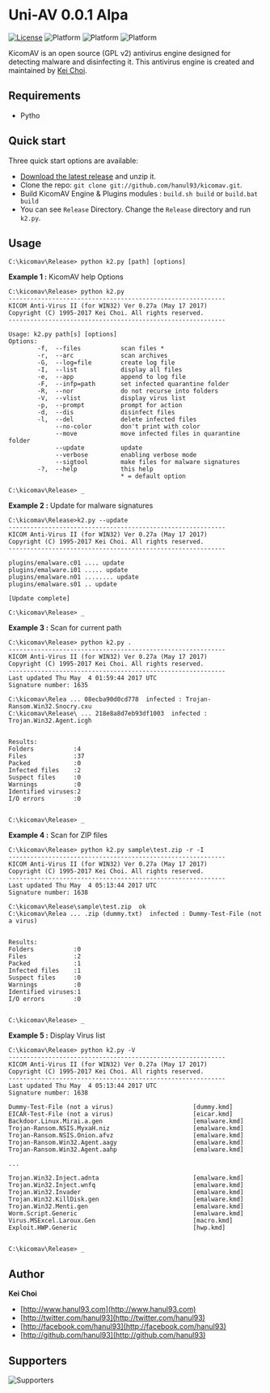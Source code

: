# Uni-AV 0.0.1 Alpa

[![License](https://img.shields.io/badge/license-gpl2-blue.svg)](LICENSE)
![Platform](https://img.shields.io/badge/platform-windows-lightgrey.svg)
![Platform](https://img.shields.io/badge/platform-linux-lightgrey.svg)
![Platform](https://img.shields.io/badge/platform-mac-lightgrey.svg)

KicomAV is an open source (GPL v2) antivirus engine designed for detecting malware and disinfecting it. This antivirus engine is created and maintained by [Kei Choi](http://www.hanul93.com).


## Requirements

* Pytho


## Quick start

Three quick start options are available:

* [Download the latest release](https://github.com/hanul93/kicomav/archive/master.zip) and unzip it.
* Clone the repo: `git clone git://github.com/hanul93/kicomav.git`.
* Build KicomAV Engine & Plugins modules : `build.sh build` or `build.bat build`
* You can see `Release` Directory. Change the `Release` directory and run `k2.py`.


## Usage

```
C:\kicomav\Release> python k2.py [path] [options]
```

**Example 1 :** KicomAV help Options 

```
C:\kicomav\Release> python k2.py
------------------------------------------------------------
KICOM Anti-Virus II (for WIN32) Ver 0.27a (May 17 2017)
Copyright (C) 1995-2017 Kei Choi. All rights reserved.
------------------------------------------------------------

Usage: k2.py path[s] [options]
Options:
        -f,  --files           scan files *
        -r,  --arc             scan archives
        -G,  --log=file        create log file
        -I,  --list            display all files
        -e,  --app             append to log file
        -F,  --infp=path       set infected quarantine folder
        -R,  --nor             do not recurse into folders
        -V,  --vlist           display virus list
        -p,  --prompt          prompt for action
        -d,  --dis             disinfect files
        -l,  --del             delete infected files
             --no-color        don't print with color
             --move            move infected files in quarantine folder
             --update          update
             --verbose         enabling verbose mode
             --sigtool         make files for malware signatures
        -?,  --help            this help
                               * = default option
			       
C:\kicomav\Release> _
```

**Example 2 :** Update for malware signatures

```
C:\kicomav\Release>k2.py --update
------------------------------------------------------------
KICOM Anti-Virus II (for WIN32) Ver 0.27a (May 17 2017)
Copyright (C) 1995-2017 Kei Choi. All rights reserved.
------------------------------------------------------------

plugins/emalware.c01 .... update
plugins/emalware.i01 ..... update
plugins/emalware.n01 ........ update
plugins/emalware.s01 .. update

[Update complete]

C:\kicomav\Release> _
```

**Example 3 :** Scan for current path

```
C:\kicomav\Release> python k2.py .
------------------------------------------------------------
KICOM Anti-Virus II (for WIN32) Ver 0.27a (May 17 2017)
Copyright (C) 1995-2017 Kei Choi. All rights reserved.
------------------------------------------------------------
Last updated Thu May  4 01:59:44 2017 UTC
Signature number: 1635

C:\kicomav\Relea ... 08ecba90d0cd778  infected : Trojan-Ransom.Win32.Snocry.cxu
C:\kicomav\Release\ ... 218e8a8d7eb93df1003  infected : Trojan.Win32.Agent.icgh


Results:
Folders           :4
Files             :37
Packed            :0
Infected files    :2
Suspect files     :0
Warnings          :0
Identified viruses:2
I/O errors        :0


C:\kicomav\Release> _
```

**Example 4 :** Scan for ZIP files

```
C:\kicomav\Release> python k2.py sample\test.zip -r -I
------------------------------------------------------------
KICOM Anti-Virus II (for WIN32) Ver 0.27a (May 17 2017)
Copyright (C) 1995-2017 Kei Choi. All rights reserved.
------------------------------------------------------------
Last updated Thu May  4 05:13:44 2017 UTC
Signature number: 1638

C:\kicomav\Release\sample\test.zip  ok
C:\kicomav\Relea ... .zip (dummy.txt)  infected : Dummy-Test-File (not a virus)


Results:
Folders           :0
Files             :2
Packed            :1
Infected files    :1
Suspect files     :0
Warnings          :0
Identified viruses:1
I/O errors        :0


C:\kicomav\Release> _
```

**Example 5 :** Display Virus list

```
C:\kicomav\Release> python k2.py -V
------------------------------------------------------------
KICOM Anti-Virus II (for WIN32) Ver 0.27a (May 17 2017)
Copyright (C) 1995-2017 Kei Choi. All rights reserved.
------------------------------------------------------------
Last updated Thu May  4 05:13:44 2017 UTC
Signature number: 1638

Dummy-Test-File (not a virus)                      [dummy.kmd]
EICAR-Test-File (not a virus)                      [eicar.kmd]
Backdoor.Linux.Mirai.a.gen                         [emalware.kmd]
Trojan-Ransom.NSIS.MyxaH.niz                       [emalware.kmd]
Trojan-Ransom.NSIS.Onion.afvz                      [emalware.kmd]
Trojan-Ransom.Win32.Agent.aagy                     [emalware.kmd]
Trojan-Ransom.Win32.Agent.aahp                     [emalware.kmd]

...

Trojan.Win32.Inject.adnta                          [emalware.kmd]
Trojan.Win32.Inject.wnfq                           [emalware.kmd]
Trojan.Win32.Invader                               [emalware.kmd]
Trojan.Win32.KillDisk.gen                          [emalware.kmd]
Trojan.Win32.Menti.gen                             [emalware.kmd]
Worm.Script.Generic                                [emalware.kmd]
Virus.MSExcel.Laroux.Gen                           [macro.kmd]
Exploit.HWP.Generic                                [hwp.kmd]


C:\kicomav\Release> _
```

## Author

**Kei Choi**

+ [http://www.hanul93.com](http://www.hanul93.com)
+ [http://twitter.com/hanul93](http://twitter.com/hanul93)
+ [http://facebook.com/hanul93](http://facebook.com/hanul93)
+ [http://github.com/hanul93](http://github.com/hanul93)

## Supporters

![Supporters](http://www.kicomav.com/images/support.png)
